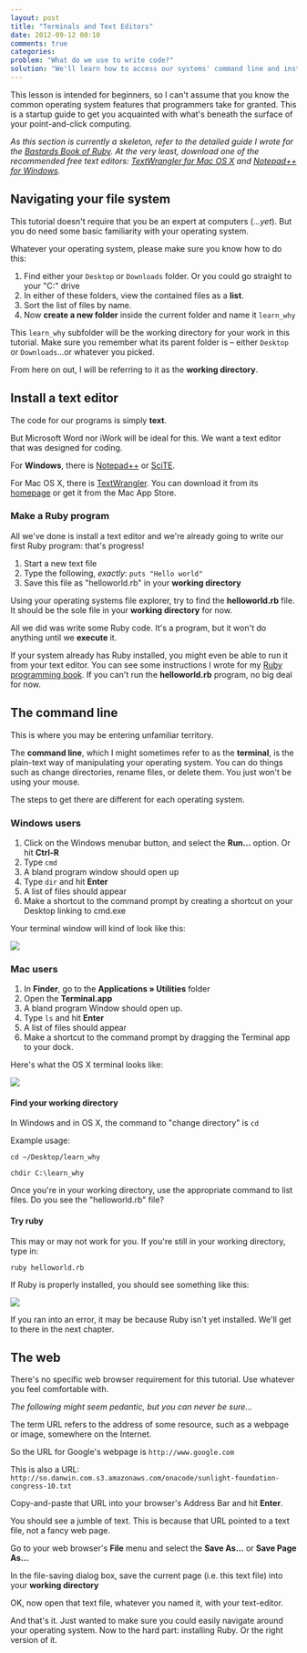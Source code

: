 ```yaml
---
layout: post
title: "Terminals and Text Editors"
date: 2012-09-12 00:10
comments: true
categories: 
problem: "What do we use to write code?"
solution: "We'll learn how to access our systems' command line and install one of the free and excellent text editors ideal for writing code."
---
```


This lesson is intended for beginners, so I can't assume that you know the common operating system features that programmers take for granted. This is a startup guide to get you acquainted with what's beneath the surface of your point-and-click computing.

*As this section is currently a skeleton, refer to the detailed guide I wrote for the [Bastards Book of Ruby](http://ruby.bastardsbook.com/chapters/installation/). At the very least, download one of the recommended free text editors: [TextWrangler for Mac OS X](http://www.barebones.com/products/TextWrangler/) and [Notepad++ for Windows](http://notepad-plus-plus.org/).*


## Navigating your file system

This tutorial doesn't require that you be an expert at computers (...*yet*). But you do need some basic familiarity with your operating system.

Whatever your operating system, please make sure you know how to do this:

1. Find either your `Desktop` or `Downloads` folder. Or you could go straight to your "C:\" drive
2. In either of these folders, view the contained files as a **list**.
3. Sort the list of files by name.
4. Now **create a new folder** inside the current folder and name it `learn_why`

This `learn_why` subfolder will be the working directory for your work in this tutorial. Make sure you remember what its parent folder is &ndash; either `Desktop` or `Downloads`...or whatever you picked.

From here on out, I will be referring to it as the **working directory**. 


## Install a text editor

The code for our programs is simply **text**.

But Microsoft Word nor iWork will be ideal for this. We want a text editor that was designed for coding.

For **Windows**, there is [Notepad++](http://notepad-plus-plus.org/ "Notepad++ Home") or [SciTE](http://www.scintilla.org/SciTE.html "Scintilla and SciTE").

For Mac OS X, there is [TextWrangler](http://www.barebones.com/products/TextWrangler/ "Bare Bones Software | TextWrangler"). You can download it from its [homepage](http://www.barebones.com/products/TextWrangler/) or get it from the Mac App Store.


### Make a Ruby program

All we've done is install a text editor and we're already going to write our first Ruby program: that's progress!

1. Start a new text file
2. Type the following, *exactly*: `puts "Hello world"`
3. Save this file as "helloworld.rb" in your **working directory**

Using your operating systems file explorer, try to find the **helloworld.rb** file. It should be the sole file in your **working directory** for now.

All we did was write some Ruby code. It's a program, but it won't do anything until we **execute** it.

If your system already has Ruby installed, you might even be able to run it from your text editor. You can see some instructions I wrote for my [Ruby programming book](http://ruby.bastardsbook.com/chapters/installation/#text-editor-run). If you can't run the **helloworld.rb** program, no big deal for now.

## The command line
This is where you may be entering unfamiliar territory.

The **command line**, which I might sometimes refer to as the **terminal**, is the plain-text way of manipulating your operating system. You can do things such as change directories, rename files, or delete them. You just won't be using your mouse.

The steps to get there are different for each operating system.

### Windows users

1. Click on the Windows menubar button, and select the **Run...** option. Or hit **Ctrl-R**
2. Type `cmd`
3. A bland program window should open up
4. Type `dir` and hit **Enter**
5. A list of files should appear
6. Make a shortcut to the command prompt by creating a shortcut on your Desktop linking to cmd.exe

Your terminal window will kind of look like this:

<div class="imgwrap">
	<img src="/images/lessons/terminals/cmd.png">
</div>


### Mac users


1. In **Finder**, go to the **Applications » Utilities** folder
2. Open the **Terminal.app**
3. A bland program Window should open up.
4. Type `ls` and hit **Enter**
5. A list of files should appear
6. Make a shortcut to the command prompt by dragging the Terminal app to your dock.

Here's what the OS X terminal looks like:

<div class="imgwrap">
	<img src="/images/lessons/terminals/prompt-window-macosx.png">
</div>


#### Find your working directory

In Windows and in OS X, the command to "change directory" is `cd`

Example usage:

`cd ~/Desktop/learn_why`

`chdir C:\learn_why`

Once you're in your working directory, use the appropriate command to list files. Do you see the "helloworld.rb" file?


#### Try ruby

This may or may not work for you. If you're still in your working directory, type in:

`ruby helloworld.rb`

If Ruby is properly installed, you should see something like this:

<div class="imgwrap">
	<img src="/images/lessons/terminals/learn-why-terminal.png">
</div>

If you ran into an error, it may be because Ruby isn't yet installed. We'll get to there in the next chapter.

 
## The web

There's no specific web browser requirement for this tutorial. Use whatever you feel comfortable with.

*The following might seem pedantic, but you can never be sure...*

The term URL refers to the address of some resource, such as a webpage or image, somewhere on the Internet.

So the URL for Google's webpage is `http://www.google.com`

This is also a URL:
`http://so.danwin.com.s3.amazonaws.com/onacode/sunlight-foundation-congress-10.txt`

Copy-and-paste that URL into your browser's Address Bar and hit **Enter**.

You should see a jumble of text. This is because that URL pointed to a text file, not a fancy web page.

Go to your web browser's **File** menu and select the **Save As...** or **Save Page As...**

In the file-saving dialog box, save the current page (i.e. this text file) into your **working directory**


OK, now open that text file, whatever you named it, with your text-editor.

And that's it. Just wanted to make sure you could easily navigate around your operating system. Now to the hard part: installing Ruby. Or the right version of it.





